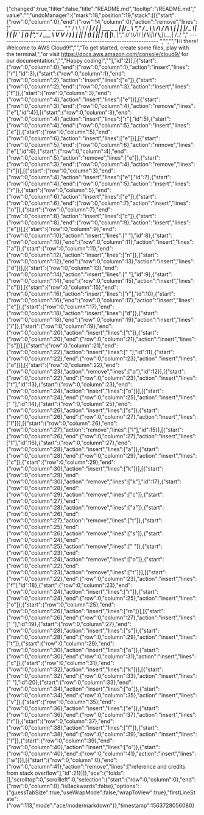{"changed":true,"filter":false,"title":"README.md","tooltip":"/README.md","value":"","undoManager":{"mark":18,"position":19,"stack":[[{"start":{"row":0,"column":0},"end":{"row":14,"column":0},"action":"remove","lines":["         ___        ______     ____ _                 _  ___  ","        / \\ \\      / / ___|   / ___| | ___  _   _  __| |/ _ \\ ","       / _ \\ \\ /\\ / /\\___ \\  | |   | |/ _ \\| | | |/ _` | (_) |","      / ___ \\ V  V /  ___) | | |___| | (_) | |_| | (_| |\\__, |","     /_/   \\_\\_/\\_/  |____/   \\____|_|\\___/ \\__,_|\\__,_|  /_/ "," ----------------------------------------------------------------- ","","","Hi there! Welcome to AWS Cloud9!","","To get started, create some files, play with the terminal,","or visit https://docs.aws.amazon.com/console/cloud9/ for our documentation.","","Happy coding!",""],"id":2}],[{"start":{"row":0,"column":0},"end":{"row":0,"column":1},"action":"insert","lines":["r"],"id":3},{"start":{"row":0,"column":1},"end":{"row":0,"column":2},"action":"insert","lines":["e"]},{"start":{"row":0,"column":2},"end":{"row":0,"column":3},"action":"insert","lines":["f"]},{"start":{"row":0,"column":3},"end":{"row":0,"column":4},"action":"insert","lines":["e"]}],[{"start":{"row":0,"column":3},"end":{"row":0,"column":4},"action":"remove","lines":["e"],"id":4}],[{"start":{"row":0,"column":3},"end":{"row":0,"column":4},"action":"insert","lines":["r"],"id":5},{"start":{"row":0,"column":4},"end":{"row":0,"column":5},"action":"insert","lines":["e"]},{"start":{"row":0,"column":5},"end":{"row":0,"column":6},"action":"insert","lines":["e"]}],[{"start":{"row":0,"column":5},"end":{"row":0,"column":6},"action":"remove","lines":["e"],"id":6},{"start":{"row":0,"column":4},"end":{"row":0,"column":5},"action":"remove","lines":["e"]},{"start":{"row":0,"column":3},"end":{"row":0,"column":4},"action":"remove","lines":["r"]}],[{"start":{"row":0,"column":3},"end":{"row":0,"column":4},"action":"insert","lines":["e"],"id":7},{"start":{"row":0,"column":4},"end":{"row":0,"column":5},"action":"insert","lines":["r"]},{"start":{"row":0,"column":5},"end":{"row":0,"column":6},"action":"insert","lines":["e"]},{"start":{"row":0,"column":6},"end":{"row":0,"column":7},"action":"insert","lines":["n"]},{"start":{"row":0,"column":7},"end":{"row":0,"column":8},"action":"insert","lines":["c"]},{"start":{"row":0,"column":8},"end":{"row":0,"column":9},"action":"insert","lines":["e"]}],[{"start":{"row":0,"column":9},"end":{"row":0,"column":10},"action":"insert","lines":[" "],"id":8},{"start":{"row":0,"column":10},"end":{"row":0,"column":11},"action":"insert","lines":["a"]},{"start":{"row":0,"column":11},"end":{"row":0,"column":12},"action":"insert","lines":["n"]},{"start":{"row":0,"column":12},"end":{"row":0,"column":13},"action":"insert","lines":["d"]}],[{"start":{"row":0,"column":13},"end":{"row":0,"column":14},"action":"insert","lines":[" "],"id":9},{"start":{"row":0,"column":14},"end":{"row":0,"column":15},"action":"insert","lines":["c"]}],[{"start":{"row":0,"column":15},"end":{"row":0,"column":16},"action":"insert","lines":["r"],"id":10},{"start":{"row":0,"column":16},"end":{"row":0,"column":17},"action":"insert","lines":["e"]},{"start":{"row":0,"column":17},"end":{"row":0,"column":18},"action":"insert","lines":["d"]},{"start":{"row":0,"column":18},"end":{"row":0,"column":19},"action":"insert","lines":["i"]},{"start":{"row":0,"column":19},"end":{"row":0,"column":20},"action":"insert","lines":["t"]},{"start":{"row":0,"column":20},"end":{"row":0,"column":21},"action":"insert","lines":["s"]}],[{"start":{"row":0,"column":21},"end":{"row":0,"column":22},"action":"insert","lines":[" "],"id":11},{"start":{"row":0,"column":22},"end":{"row":0,"column":23},"action":"insert","lines":["o"]}],[{"start":{"row":0,"column":22},"end":{"row":0,"column":23},"action":"remove","lines":["o"],"id":12}],[{"start":{"row":0,"column":22},"end":{"row":0,"column":23},"action":"insert","lines":["t"],"id":13},{"start":{"row":0,"column":23},"end":{"row":0,"column":24},"action":"insert","lines":["o"]}],[{"start":{"row":0,"column":24},"end":{"row":0,"column":25},"action":"insert","lines":[" "],"id":14},{"start":{"row":0,"column":25},"end":{"row":0,"column":26},"action":"insert","lines":["s"]},{"start":{"row":0,"column":26},"end":{"row":0,"column":27},"action":"insert","lines":["l"]}],[{"start":{"row":0,"column":26},"end":{"row":0,"column":27},"action":"remove","lines":["l"],"id":15}],[{"start":{"row":0,"column":26},"end":{"row":0,"column":27},"action":"insert","lines":["t"],"id":16},{"start":{"row":0,"column":27},"end":{"row":0,"column":28},"action":"insert","lines":["a"]},{"start":{"row":0,"column":28},"end":{"row":0,"column":29},"action":"insert","lines":["c"]},{"start":{"row":0,"column":29},"end":{"row":0,"column":30},"action":"insert","lines":["k"]}],[{"start":{"row":0,"column":29},"end":{"row":0,"column":30},"action":"remove","lines":["k"],"id":17},{"start":{"row":0,"column":28},"end":{"row":0,"column":29},"action":"remove","lines":["c"]},{"start":{"row":0,"column":27},"end":{"row":0,"column":28},"action":"remove","lines":["a"]},{"start":{"row":0,"column":26},"end":{"row":0,"column":27},"action":"remove","lines":["t"]},{"start":{"row":0,"column":25},"end":{"row":0,"column":26},"action":"remove","lines":["s"]},{"start":{"row":0,"column":24},"end":{"row":0,"column":25},"action":"remove","lines":[" "]},{"start":{"row":0,"column":23},"end":{"row":0,"column":24},"action":"remove","lines":["o"]},{"start":{"row":0,"column":22},"end":{"row":0,"column":23},"action":"remove","lines":["t"]}],[{"start":{"row":0,"column":22},"end":{"row":0,"column":23},"action":"insert","lines":["f"],"id":18},{"start":{"row":0,"column":23},"end":{"row":0,"column":24},"action":"insert","lines":["r"]},{"start":{"row":0,"column":24},"end":{"row":0,"column":25},"action":"insert","lines":["o"]},{"start":{"row":0,"column":25},"end":{"row":0,"column":26},"action":"insert","lines":["m"]}],[{"start":{"row":0,"column":26},"end":{"row":0,"column":27},"action":"insert","lines":[" "],"id":19},{"start":{"row":0,"column":27},"end":{"row":0,"column":28},"action":"insert","lines":["s"]},{"start":{"row":0,"column":28},"end":{"row":0,"column":29},"action":"insert","lines":["t"]},{"start":{"row":0,"column":29},"end":{"row":0,"column":30},"action":"insert","lines":["a"]},{"start":{"row":0,"column":30},"end":{"row":0,"column":31},"action":"insert","lines":["c"]},{"start":{"row":0,"column":31},"end":{"row":0,"column":32},"action":"insert","lines":["k"]}],[{"start":{"row":0,"column":32},"end":{"row":0,"column":33},"action":"insert","lines":[" "],"id":20},{"start":{"row":0,"column":33},"end":{"row":0,"column":34},"action":"insert","lines":["o"]},{"start":{"row":0,"column":34},"end":{"row":0,"column":35},"action":"insert","lines":["v"]},{"start":{"row":0,"column":35},"end":{"row":0,"column":36},"action":"insert","lines":["e"]},{"start":{"row":0,"column":36},"end":{"row":0,"column":37},"action":"insert","lines":["r"]},{"start":{"row":0,"column":37},"end":{"row":0,"column":38},"action":"insert","lines":["f"]},{"start":{"row":0,"column":38},"end":{"row":0,"column":39},"action":"insert","lines":["l"]},{"start":{"row":0,"column":39},"end":{"row":0,"column":40},"action":"insert","lines":["o"]},{"start":{"row":0,"column":40},"end":{"row":0,"column":41},"action":"insert","lines":["w"]}],[{"start":{"row":0,"column":0},"end":{"row":0,"column":41},"action":"remove","lines":["reference and credits from stack overflow"],"id":21}]]},"ace":{"folds":[],"scrolltop":0,"scrollleft":0,"selection":{"start":{"row":0,"column":0},"end":{"row":0,"column":0},"isBackwards":false},"options":{"guessTabSize":true,"useWrapMode":false,"wrapToView":true},"firstLineState":{"row":113,"mode":"ace/mode/markdown"}},"timestamp":1563728056080}